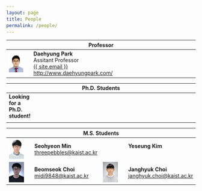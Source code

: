 ```yaml
---
layout: page
title: People
permalink: /people/
---
```


<!--
If you want to change the style of the table, please look at the table tags in _sass/_layout.scss.
-->

<!---------------- Professor --------------------->
<table>
<colgroup>
<col width="15%" />
<col width="35%" />
<col width="15%" />
<col width="35%" />
</colgroup>
<thead>
<tr>
<th class="caption" colspan="4">Professor</th>
</tr>
</thead>
<tbody>
<tr>
<td>
    <a href="/assets/people/daehyung_park.jpg" data-lightbox="Daehyung Park" >
      <img style="width: 75%" src="/assets/people/daehyung_park.jpg">
      </a>
</td>
<td>
    <b>Daehyung Park</b><br>
    Assitant Professor<br>
    <a href="mailto:{{ site.email}}">
       <i class="fa fa-envelope-o"></i>
       <span class="username">{{ site.email }}</span>
    </a>
    <br>
    <a href="http://www.daehyungpark.com">http://www.daehyungpark.com/</a>
</td>
<td></td>
<td></td>
</tr>
</tbody>
</table>

<!---------------- Postdoc and Ph.D --------------------->
<table>
<colgroup>
<col width="15%" />
<col width="35%" />
<col width="15%" />
<col width="35%" />
</colgroup>
<thead>
<tr>
<th class="caption" colspan="4">Ph.D. Students</th>
</tr>
</thead>
<tbody>

<tr>

<!-- None -->
<td>
    <b>Looking for a Ph.D. student!</b><br>
</td>
<td>
</td>
</tr>

<tr>
<td colspan="2">
</td>
<td colspan="2">
</td>
</tr>
</tbody>


<!---------------- Master --------------------->
<table>
<colgroup>
<col width="15%" />
<col width="35%" />
<col width="15%" />
<col width="35%" />
</colgroup>
<thead>
<tr>
<th class="caption" colspan="4">M.S. Students</th>
</tr>
</thead>
<tbody>

<tr>

<!-- Seohyeon Min -->
<td>
    <a href="/assets/people/seohyeon_min.jpg" data-lightbox="Seohyeon Min" >
      <img style="width: 75%" src="/assets/people/seohyeon_min.jpg">
      </a>
</td>
<td>
    <b>Seohyeon Min</b><br>
    <a href="mailto:threepebbles@kaist.ac.kr">
       <i class="fa fa-envelope-o"></i>
       <span class="username">threepebbles@kaist.ac.kr</span>
    </a>
    <br>
</td>

<!-- Yeseung Kim -->
<td>
</td>
<td>
    <b>Yeseung Kim</b><br>
    <br>
</td>
</tr>

<tr>
<!-- Beomseok Choi -->
<td>
      <a href="/assets/people/beomseok_choi.jpg" data-lightbox="Beomseok Choi" >
      <img style="width: 75%" src="/assets/people/beomseok_choi.jpg">
      </a>	
</td>
<td>
    <b>Beomseok Choi</b><br>
    <a href="mailto:midi9848@kaist.ac.kr">
       <i class="fa fa-envelope-o"></i>
       <span class="username">midi9848@kaist.ac.kr</span>
    </a>
</td>

<!-- Janghyuk Choi -->
<td>
    <a href="/assets/people/janghyuk_choi.jpg" data-lightbox="Janghyuk Choi" >
      <img style="width: 75%" src="/assets/people/janghyuk_choi.jpg">
      </a>
</td>
<td>
    <b>Janghyuk Choi</b><br>
    <a href="mailto:janghyuk.choi@kaist.ac.kr">
       <i class="fa fa-envelope-o"></i>
       <span class="username">janghyuk.choi@kaist.ac.kr</span>
    </a>
    <br>
</td>

</tr>
</tbody>



<!---------------- Undergrads --------------------->


<!---------------- Alum. --------------------->

</table>

